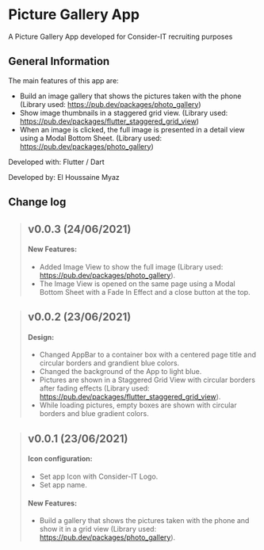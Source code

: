 # Picture Gallery App

A Picture Gallery App developed for Consider-IT recruiting purposes

## General Information

The main features of this app are:
- Build an image gallery that shows the pictures taken with the phone (Library used: https://pub.dev/packages/photo_gallery)
- Show image thumbnails in a staggered grid view. (Library used: https://pub.dev/packages/flutter_staggered_grid_view)
- When an image is clicked, the full image is presented in a detail view using a Modal Bottom Sheet. (Library used: https://pub.dev/packages/photo_gallery)

Developed with: Flutter / Dart

Developed by: El Houssaine Myaz


## Change log

> ## v0.0.3 (24/06/2021) 
>
> #### New Features:
> 
> - Added Image View to show the full image (Library used: https://pub.dev/packages/photo_gallery).
> - The Image View is opened on the same page using a Modal Bottom Sheet with a Fade In Effect and a close button at the top.


> ## v0.0.2 (23/06/2021)
> 
> #### Design:
> 
> - Changed AppBar to a container box with a centered page title and circular borders and grandient blue colors.
> - Changed the background of the App to light blue.
> - Pictures are shown in a Staggered Grid View with circular borders after fading effects (Library used: https://pub.dev/packages/flutter_staggered_grid_view).
> - While loading pictures, empty boxes are shown with circular borders and blue gradient colors.


> ## v0.0.1 (23/06/2021)
> 
> #### Icon configuration:
> 
> - Set app Icon with Consider-IT Logo.
> - Set app name.
> 
> #### New Features:
> 
> - Build a gallery that shows the pictures taken with the phone and show it in a grid view (Library used: https://pub.dev/packages/photo_gallery).
